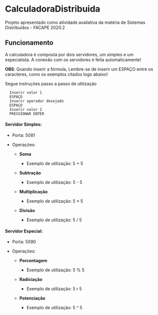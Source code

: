 # CalculadoraDistribuida
Projeto apresentado como atividade avaliativa da matéria de Sistemas Distribuídos - FACAPE 2020.2

## Funcionamento

A calculadora é composta por dois servidores, um simples e um especialista. A conexão com os servidores é feita automaticamente!

**OBS**: Quando inserir a fórmula, Lembre-se de inserir um ESPAÇO entre os caracteres, como os exemplos citados logo abaixo!

Segue instruções passo a passo de utilização
```
  Inserir valor 1
  ESPAÇO
  Inserir operador desejado
  ESPAÇO
  Inserir valor 2
  PRESSIONAR ENTER
```

#### Servidor Simples:

- Porta: 5081
- Operações:

  - **Soma**
    * Exemplo de utilização: 5 + 5
    
  - **Subtração**
    * Exemplo de utilização: 5 - 5
    
  - **Multiplicação**
    * Exemplo de utilização: 5 * 5
    
  - **Divisão**
    * Exemplo de utilização: 5 / 5
    
#### Servidor Especial:

- Porta: 5090
- Operações:

  - **Porcentagem**
    * Exemplo de utilização: 5 % 5
    
  - **Radiciação**
    * Exemplo de utilização: 5 r 5
    
  - **Potenciação**
    * Exemplo de utilização: 5 ^ 5
    
